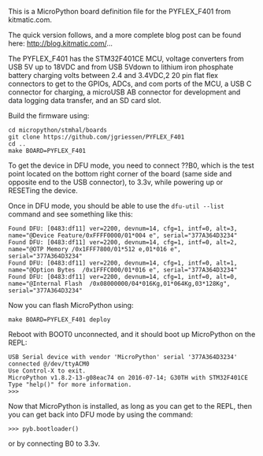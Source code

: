 This is a MicroPython board definition file for the PYFLEX_F401 from kitmatic.com.

The quick version follows, and a more complete blog post can be found here:
http://blog.kitmatic.com/...

The PYFLEX_F401 has the STM32F401CE MCU, voltage converters from USB 5V up to 18VDC and from USB 5Vdown to lithium iron phosphate battery charging volts between 2.4 and 3.4VDC,2 20 pin flat flex connectors to get to the GPIOs, ADCs, and com ports of the MCU, a USB C connector for charging, a microUSB AB connector for development and data logging data transfer, and an SD card slot. 

Build the firmware using:
```
cd micropython/stmhal/boards
git clone https://github.com/jgriessen/PYFLEX_F401
cd ..
make BOARD=PYFLEX_F401
```

To get the device in DFU mode, you need to connect ??B0, which is the test
point located on the bottom right corner of the board (same side and opposite end
to the USB connector), to 3.3v, while powering up or RESETing the device.

Once in DFU mode, you should be able to use the ```dfu-util --list``` command and see
something like this:
```
Found DFU: [0483:df11] ver=2200, devnum=14, cfg=1, intf=0, alt=3, name="@Device Feature/0xFFFF0000/01*004 e", serial="377A364D3234"
Found DFU: [0483:df11] ver=2200, devnum=14, cfg=1, intf=0, alt=2, name="@OTP Memory /0x1FFF7800/01*512 e,01*016 e", serial="377A364D3234"
Found DFU: [0483:df11] ver=2200, devnum=14, cfg=1, intf=0, alt=1, name="@Option Bytes  /0x1FFFC000/01*016 e", serial="377A364D3234"
Found DFU: [0483:df11] ver=2200, devnum=14, cfg=1, intf=0, alt=0, name="@Internal Flash  /0x08000000/04*016Kg,01*064Kg,03*128Kg", serial="377A364D3234"
```

Now you can flash MicroPython using:
```
make BOARD=PYFLEX_F401 deploy
```

Reboot with BOOT0 unconnected, and it should boot up MicroPython on the REPL:
```
USB Serial device with vendor 'MicroPython' serial '377A364D3234' connected @/dev/ttyACM0
Use Control-X to exit.
MicroPython v1.8.2-13-g08eac74 on 2016-07-14; G30TH with STM32F401CE
Type "help()" for more information.
>>> 
```

Now that MicroPython is installed, as long as you can get to the REPL, then you
can get back into DFU mode by using the command:
```
>>> pyb.bootloader()
```
or by connecting B0 to 3.3v.

